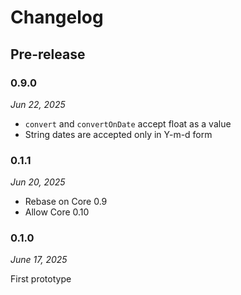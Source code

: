 # Changelog

## Pre-release

### 0.9.0

*Jun 22, 2025*

* ``convert`` and ``convertOnDate`` accept float as a value
* String dates are accepted only in Y-m-d form

### 0.1.1

*Jun 20, 2025*

* Rebase on Core 0.9
* Allow Core 0.10

### 0.1.0

*June 17, 2025*

First prototype

